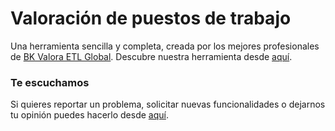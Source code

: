 # Valoración de puestos de trabajo

Una herramienta sencilla y completa, creada por los mejores profesionales de [BK Valora ETL Global](https://www.bketl.es/). Descubre nuestra herramienta desde [aquí](https://jobevaluation-production.up.railway.app/).

### Te escuchamos
Si quieres reportar un problema, solicitar nuevas funcionalidades o dejarnos tu opinión puedes hacerlo desde [aquí](https://github.com/WalnutDevs/jobevaluation/issues/new/choose).
